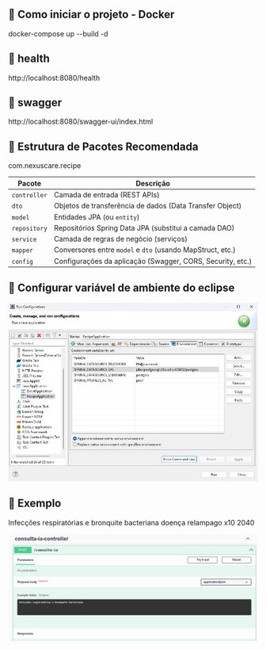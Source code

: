 ## 🚀 Como iniciar o projeto - Docker
docker-compose up --build -d

## 🚀 health
http://localhost:8080/health

## 🚀 swagger
http://localhost:8080/swagger-ui/index.html

## 📁 Estrutura de Pacotes Recomendada


com.nexuscare.recipe

| Pacote         | Descrição                                                  |
|----------------|------------------------------------------------------------|
| `controller`   | Camada de entrada (REST APIs)                              |
| `dto`          | Objetos de transferência de dados (Data Transfer Object)   |
| `model`        | Entidades JPA (ou `entity`)                                |
| `repository`   | Repositórios Spring Data JPA (substitui a camada DAO)      |
| `service`      | Camada de regras de negócio (serviços)                     |
| `mapper`       | Conversores entre `model` e `dto` (usando MapStruct, etc.) |
| `config`       | Configurações da aplicação (Swagger, CORS, Security, etc.) |

## 📁 Configurar variável de ambiente do eclipse

![Descrição da imagem](imgs/env_eclipse.png)

## 🚀 Exemplo

Infecções respiratórias e bronquite bacteriana
doença relampago x10 2040

![Descrição da imagem](imgs/swagger-exemplo.png)
